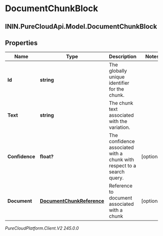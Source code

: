 # DocumentChunkBlock

## ININ.PureCloudApi.Model.DocumentChunkBlock

## Properties

|Name | Type | Description | Notes|
|------------ | ------------- | ------------- | -------------|
| **Id** | **string** | The globally unique identifier for the chunk. | |
| **Text** | **string** | The chunk text associated with the variation. | |
| **Confidence** | **float?** | The confidence associated with a chunk with respect to a search query. | [optional] |
| **Document** | [**DocumentChunkReference**](DocumentChunkReference) | Reference to document associated with a chunk | [optional] |



_PureCloudPlatform.Client.V2 245.0.0_
